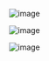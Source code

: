 
![image](https://user-images.githubusercontent.com/45227327/210154050-64e70c2f-241c-41e0-96e0-4105227e0c6a.png)

![image](https://user-images.githubusercontent.com/45227327/210154147-a82c7c87-8ce6-4261-abf1-5ae9901b59f1.png)

![image](https://user-images.githubusercontent.com/45227327/210154167-a72de32e-e075-4648-8a97-f6c987c38eda.png)
